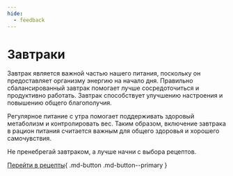```yaml
---
hide:
  - feedback
---
```

# Завтраки

Завтрак является важной частью нашего питания, поскольку он предоставляет организму энергию на начало дня. Правильно сбалансированный завтрак помогает лучше сосредоточиться и продуктивно работать. Завтрак способствует улучшению настроения и повышению общего благополучия. 

Регулярное питание с утра помогает поддерживать здоровый метаболизм и контролировать вес. Таким образом, включение завтрака в рацион питания считается важным для общего здоровья и хорошего самочувствия.

Не пренебрегай завтраком, а лучше начни с выбора рецептов.

[Перейти в рецепты](fried-eggs.md){ .md-button .md-button--primary }